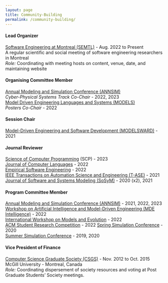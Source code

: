 ```yaml
---
layout: page
title: Community-Building
permalink: /community-building/
---
```


#### Lead Organizer
[Software Engineering at Montreal (SEMTL)](https://semtl.github.io/) - Aug. 2022 to Present  
A regular scientific and social meeting of software engineering researchers in Montreal  
_Role:_ Coordinating with meeting hosts on content, venue, date, and maintaining website

#### Organising Committee Member

[Annual Modeling and Simulation Conference (ANNSIM)](https://scs.org/annsim/)  
*Cyber-Physical Systems Track Co-Chair* - 2022, 2023  
[Model Driven Engineering Languages and Systems (MODELS)](https://conf.researchr.org/home/models-2022)  
*Posters Co-Chair* - 2022

#### Session Chair
[Model-Driven Engineering and Software Development (MODELSWARD)](https://modelsward.scitevents.org/?y=2021) - 2021  

#### Journal Reviewer
[Science of Computer Programming](https://www.sciencedirect.com/journal/science-of-computer-programming) (SCP) - 2023  
[Journal of Computer Languages](https://www.sciencedirect.com/journal/journal-of-computer-languages) - 2022  
[Empirical Software Engineering](https://www.springer.com/journal/10664/) - 2022  
[IEEE Transactions on Automation Science and Engineering (T-ASE)](https://www.ieee-ras.org/publications/t-ase) - 2021  
[Journal of Software and Systems Modeling (SoSyM)](https://www.springer.com/journal/10270) - 2020 (x2), 2021  

#### Program Committee Member

[Annual Modeling and Simulation Conference (ANNSIM)](https://scs.org/annsim/) - 2021, 2022, 2023  
[Workshop on Artificial Intelligence and Model-Driven Engineering (MDE Intelligence)](https://mde-intelligence.github.io/) - 2022  
[International Workshop on Models and Evolution](http://www.models-and-evolution.com/2022/) - 2022  
[ACM Student Research Competition](https://conf.researchr.org/track/models-2022/models-2022-acm-student-research-competition) - 2022
[Spring Simulation Conference](https://scs.org/2020springsim-program-archive/) - 2020  
[Summer Simulation Conference](https://scs.org/2020summersim-archive/) - 2019, 2020  

#### Vice President of Finance
[Computer Science Graduate Society (CSGS)](https://csgs.cs.mcgill.ca/) - Nov. 2012 to Oct. 2015  
McGill University - Montreal, Canada  
_Role:_ Coordinating dispersement of society resources and voting at Post Graduate Students’ Society meetings.